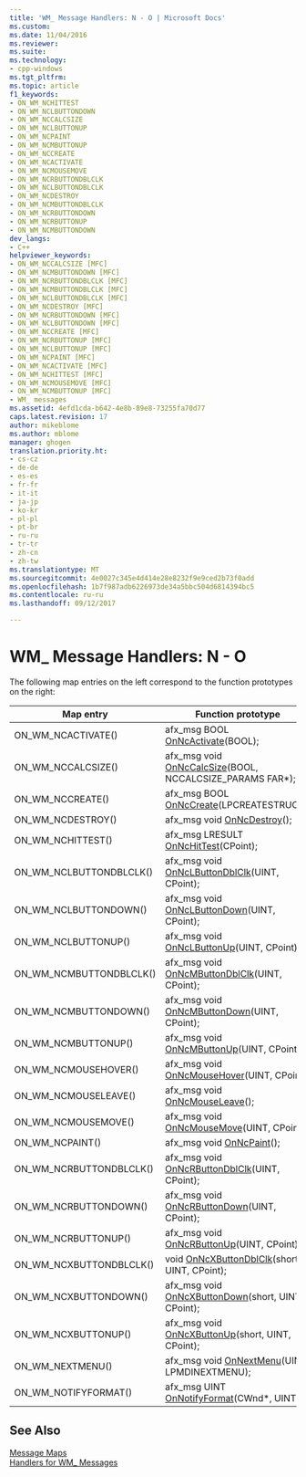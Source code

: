 ```yaml
---
title: 'WM_ Message Handlers: N - O | Microsoft Docs'
ms.custom: 
ms.date: 11/04/2016
ms.reviewer: 
ms.suite: 
ms.technology:
- cpp-windows
ms.tgt_pltfrm: 
ms.topic: article
f1_keywords:
- ON_WM_NCHITTEST
- ON_WM_NCLBUTTONDOWN
- ON_WM_NCCALCSIZE
- ON_WM_NCLBUTTONUP
- ON_WM_NCPAINT
- ON_WM_NCMBUTTONUP
- ON_WM_NCCREATE
- ON_WM_NCACTIVATE
- ON_WM_NCMOUSEMOVE
- ON_WM_NCRBUTTONDBLCLK
- ON_WM_NCLBUTTONDBLCLK
- ON_WM_NCDESTROY
- ON_WM_NCMBUTTONDBLCLK
- ON_WM_NCRBUTTONDOWN
- ON_WM_NCRBUTTONUP
- ON_WM_NCMBUTTONDOWN
dev_langs:
- C++
helpviewer_keywords:
- ON_WM_NCCALCSIZE [MFC]
- ON_WM_NCMBUTTONDOWN [MFC]
- ON_WM_NCRBUTTONDBLCLK [MFC]
- ON_WM_NCMBUTTONDBLCLK [MFC]
- ON_WM_NCLBUTTONDBLCLK [MFC]
- ON_WM_NCDESTROY [MFC]
- ON_WM_NCRBUTTONDOWN [MFC]
- ON_WM_NCLBUTTONDOWN [MFC]
- ON_WM_NCCREATE [MFC]
- ON_WM_NCRBUTTONUP [MFC]
- ON_WM_NCLBUTTONUP [MFC]
- ON_WM_NCPAINT [MFC]
- ON_WM_NCACTIVATE [MFC]
- ON_WM_NCHITTEST [MFC]
- ON_WM_NCMOUSEMOVE [MFC]
- ON_WM_NCMBUTTONUP [MFC]
- WM_ messages
ms.assetid: 4efd1cda-b642-4e8b-89e8-73255fa70d77
caps.latest.revision: 17
author: mikeblome
ms.author: mblome
manager: ghogen
translation.priority.ht:
- cs-cz
- de-de
- es-es
- fr-fr
- it-it
- ja-jp
- ko-kr
- pl-pl
- pt-br
- ru-ru
- tr-tr
- zh-cn
- zh-tw
ms.translationtype: MT
ms.sourcegitcommit: 4e0027c345e4d414e28e8232f9e9ced2b73f0add
ms.openlocfilehash: 1b7f987adb6226973de34a5bbc504d6814394bc5
ms.contentlocale: ru-ru
ms.lasthandoff: 09/12/2017

---
```

# <a name="wm-message-handlers-n---o"></a>WM_ Message Handlers: N - O
The following map entries on the left correspond to the function prototypes on the right:  
  
|Map entry|Function prototype|  
|---------------|------------------------|  
|ON_WM_NCACTIVATE()|afx_msg BOOL [OnNcActivate](../../mfc/reference/cwnd-class.md#onncactivate)(BOOL);|  
|ON_WM_NCCALCSIZE()|afx_msg void [OnNcCalcSize](../../mfc/reference/cwnd-class.md#onnccalcsize)(BOOL, NCCALCSIZE_PARAMS FAR*);|  
|ON_WM_NCCREATE()|afx_msg BOOL [OnNcCreate](../../mfc/reference/cwnd-class.md#onnccreate)(LPCREATESTRUCT);|  
|ON_WM_NCDESTROY()|afx_msg void [OnNcDestroy](../../mfc/reference/cwnd-class.md#onncdestroy)();|  
|ON_WM_NCHITTEST()|afx_msg LRESULT [OnNcHitTest](../../mfc/reference/cwnd-class.md#onnchittest)(CPoint);|  
|ON_WM_NCLBUTTONDBLCLK()|afx_msg void [OnNcLButtonDblClk](../../mfc/reference/cwnd-class.md#onnclbuttondblclk)(UINT, CPoint);|  
|ON_WM_NCLBUTTONDOWN()|afx_msg void [OnNcLButtonDown](../../mfc/reference/cwnd-class.md#onnclbuttondown)(UINT, CPoint);|  
|ON_WM_NCLBUTTONUP()|afx_msg void [OnNcLButtonUp](../../mfc/reference/cwnd-class.md#onnclbuttonup)(UINT, CPoint);|  
|ON_WM_NCMBUTTONDBLCLK()|afx_msg void [OnNcMButtonDblClk](../../mfc/reference/cwnd-class.md#onncmbuttondblclk)(UINT, CPoint);|  
|ON_WM_NCMBUTTONDOWN()|afx_msg void [OnNcMButtonDown](../../mfc/reference/cwnd-class.md#onncmbuttondown)(UINT, CPoint);|  
|ON_WM_NCMBUTTONUP()|afx_msg void [OnNcMButtonUp](../../mfc/reference/cwnd-class.md#onncmbuttonup)(UINT, CPoint);|  
|ON_WM_NCMOUSEHOVER()|afx_msg void [OnNcMouseHover](../../mfc/reference/cwnd-class.md#onncmousehover)(UINT, CPoint);|  
|ON_WM_NCMOUSELEAVE()|afx_msg void [OnNcMouseLeave](../../mfc/reference/cwnd-class.md#onncmouseleave)();|  
|ON_WM_NCMOUSEMOVE()|afx_msg void [OnNcMouseMove](../../mfc/reference/cwnd-class.md#onncmousemove)(UINT, CPoint);|  
|ON_WM_NCPAINT()|afx_msg void [OnNcPaint](../../mfc/reference/cwnd-class.md#onncpaint)();|  
|ON_WM_NCRBUTTONDBLCLK()|afx_msg void [OnNcRButtonDblClk](../../mfc/reference/cwnd-class.md#onncrbuttondblclk)(UINT, CPoint);|  
|ON_WM_NCRBUTTONDOWN()|afx_msg void [OnNcRButtonDown](../../mfc/reference/cwnd-class.md#onncrbuttondown)(UINT, CPoint);|  
|ON_WM_NCRBUTTONUP()|afx_msg void [OnNcRButtonUp](../../mfc/reference/cwnd-class.md#onncrbuttonup)(UINT, CPoint);|  
|ON_WM_NCXBUTTONDBLCLK()|void [OnNcXButtonDblClk](../../mfc/reference/cwnd-class.md#onncxbuttondblclk)(short, UINT, CPoint);|  
|ON_WM_NCXBUTTONDOWN()|afx_msg void [OnNcXButtonDown](../../mfc/reference/cwnd-class.md#onncxbuttondown)(short, UINT, CPoint);|  
|ON_WM_NCXBUTTONUP()|afx_msg void [OnNcXButtonUp](../../mfc/reference/cwnd-class.md#onncxbuttonup)(short, UINT, CPoint);|  
|ON_WM_NEXTMENU()|afx_msg void [OnNextMenu](../../mfc/reference/cwnd-class.md#onnextmenu)(UINT, LPMDINEXTMENU);|  
|ON_WM_NOTIFYFORMAT()|afx_msg UINT [OnNotifyFormat](../../mfc/reference/cwnd-class.md#onnotifyformat)(CWnd*, UINT);|  
  
## <a name="see-also"></a>See Also  
 [Message Maps](../../mfc/reference/message-maps-mfc.md)   
 [Handlers for WM_ Messages](../../mfc/reference/handlers-for-wm-messages.md)


